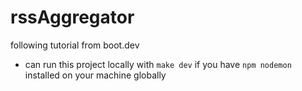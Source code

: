 # rssAggregator
following tutorial from boot.dev
- can run this project locally with `make dev` if you have `npm nodemon` installed on your machine globally
